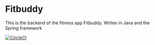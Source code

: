 # Fitbuddy
This is the backend of the fitness app Fitbuddy. Writen in Java and the Spring framework

[![CircleCI](https://circleci.com/gh/circleci/circleci-docs.svg?style=svg)](https://circleci.com/gh/circleci/circleci-docs)
